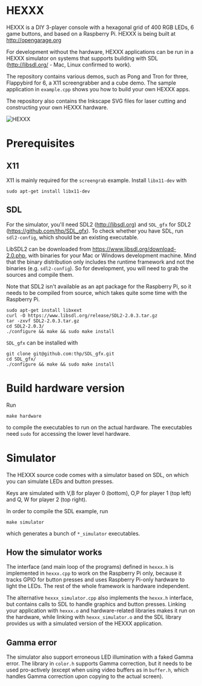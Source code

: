 # HEXXX

HEXXX is a DIY 3-player console with a hexagonal grid of 400 RGB LEDs, 6 game buttons, and based on a Raspberry Pi. HEXXX is being built at http://opengarage.org

For development without the hardware, HEXXX applications can be run in a HEXXX simulator on systems that supports building with SDL (http://libsdl.org/ - Mac, Linux confirmed to work).

The repository contains various demos, such as Pong and Tron for three, Flappybird for 6, a X11 screengrabber and a cube demo. The sample application in `example.cpp` shows you how to build your own HEXXX apps.

The repository also contains the Inkscape SVG files for laser cutting and constructing your own HEXXX hardware. 

![HEXXX](https://raw.github.com/aliekens/hexxx/master/util/hardware/photo.jpg)

# Prerequisites

## X11

X11 is mainly required for the `screengrab` example. Install `libx11-dev` with

```sudo apt-get install libx11-dev```

## SDL

For the simulator, you'll need SDL2 (http://libsdl.org) and `SDL_gfx` for SDL2 (https://github.com/thp/SDL_gfx). To check whether you have SDL, run `sdl2-config`, which should be an existing executable.

LibSDL2 can be downloaded from https://www.libsdl.org/download-2.0.php, with binaries for your Mac or Windows development machine. Mind that the binary distribution only includes the runtime framework and not the binaries (e.g. `sdl2-config`). So for development, you will need to grab the sources and compile them.

Note that SDL2 isn't available as an apt package for the Raspberry Pi, so it needs to be compiled from source, which takes quite some time with the Raspberry Pi.

```
sudo apt-get install libxext
curl -O https://www.libsdl.org/release/SDL2-2.0.3.tar.gz
tar -zxvf SDL2-2.0.3.tar.gz 
cd SDL2-2.0.3/
./configure && make && sudo make install
```

`SDL_gfx` can be installed with

```
git clone git@github.com:thp/SDL_gfx.git
cd SDL_gfx/
./configure && make && sudo make install
```

# Build hardware version

Run 

```
make hardware
```

to compile the executables to run on the actual hardware. The executables need `sudo` for accessing the lower level hardware.

# Simulator

The HEXXX source code comes with a simulator based on SDL, on which you can simulate LEDs and button presses. 

Keys are simulated with V,B for player 0 (bottom), O,P for player 1 (top left) and Q, W for player 2 (top right).

In order to compile the SDL example, run

```
make simulator
```

which generates a bunch of `*_simulator` executables.

## How the simulator works

The interface (and main loop of the programs) defined in `hexxx.h` is implemented in `hexxx.cpp` to work on the Raspberry Pi only, because it tracks GPIO for button presses and uses Raspberry Pi-only hardware to light the LEDs. The rest of the whole framework is hardware independent. 

The alternative `hexxx_simulator.cpp` also implements the `hexxx.h` interface, but contains calls to SDL to handle graphics and button presses. Linking your application with `hexxx.o` and hardware-related libraries makes it run on the hardware, while linking with `hexxx_simulator.o` and the SDL library provides us with a simulated version of the HEXXX application.

## Gamma error

The simulator also support erroneous LED illumination with a faked Gamma error. The library in `color.h` supports Gamma correction, but it needs to be used pro-actively (except when using video buffers as in `buffer.h`, which handles Gamma correction upon copying to the actual screen).
